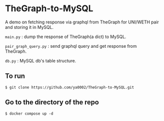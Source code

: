 # TheGraph-to-MySQL
A demo on fetching response via graphql from TheGraph for UNI/WETH pair and storing it in MySQL.

```main.py``` : dump the response of TheGraph(a dict) to MySQL.

```pair_graph_query.py``` : send graphql query and get response from TheGraph.

```db.py``` : MySQL db's table structure.

## To run
```$ git clone https://github.com/ya0002/TheGraph-to-MySQL.git```

## Go to the directory of the repo
```$ docker compose up -d```
